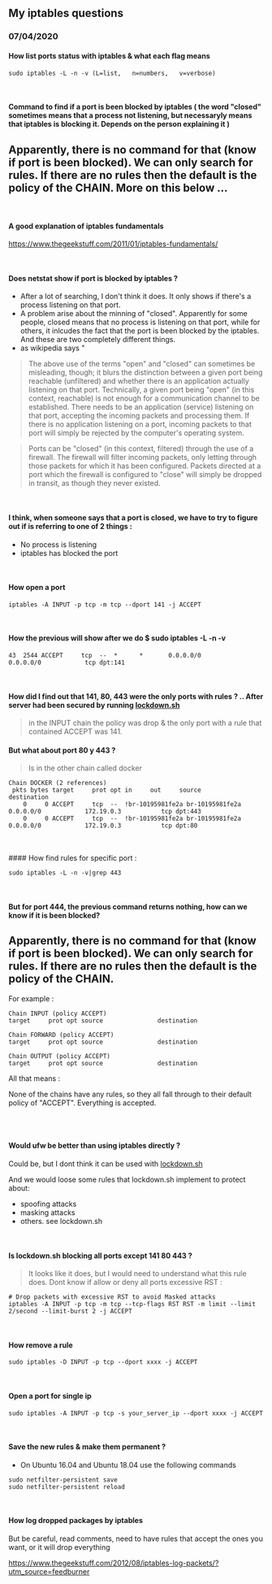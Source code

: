 

## My iptables questions  

### 07/04/2020
  
#### How list ports status with iptables & what each flag means

```
sudo iptables -L -n -v (L=list,   n=numbers,   v=verbose)
```

<br>

#### Command to find if a port is been blocked by iptables ( the word "closed" sometimes means that a process not listening, but necessaryly means that iptables is blocking it. Depends on the person explaining it )  
## Apparently, there is no command for that (know if port is been blocked). We can only search for rules. If there are no rules then the default is the policy of the CHAIN. More on this below ...  

<br>

#### A good explanation of iptables fundamentals  
https://www.thegeekstuff.com/2011/01/iptables-fundamentals/

<br>

#### Does netstat show if port is blocked by iptables ?

* After a lot of searching, I don't think it does. It only shows if there's a process listening on that port.
* A problem arise about the minning of "closed". Apparently for some people, closed means that no process is listening on that port, while for others, it inlcudes the fact that the port is been blocked by the iptables. And these are two completely different things.
* as wikipedia says "

> The above use of the terms "open" and "closed" can sometimes be misleading, though; it blurs the distinction between a given port being reachable (unfiltered) and whether there is an application actually listening on that port. Technically, a given port being "open" (in this context, reachable) is not enough for a communication channel to be established. There needs to be an application (service) listening on that port, accepting the incoming packets and processing them. If there is no application listening on a port, incoming packets to that port will simply be rejected by the computer's operating system.

> Ports can be "closed" (in this context, filtered) through the use of a firewall. The firewall will filter incoming packets, only letting through those packets for which it has been configured. Packets directed at a port which the firewall is configured to "close" will simply be dropped in transit, as though they never existed.

<br>

#### I think, when someone says that a port is closed, we have to try to figure out if is referring to one of 2 things :
* No process is listening
* iptables has blocked the port

<br>

#### How open a port

```
iptables -A INPUT -p tcp -m tcp --dport 141 -j ACCEPT
```

<br>

#### How the previous will show after we do $ sudo iptables -L -n -v

```
43  2544 ACCEPT     tcp  --  *      *       0.0.0.0/0            0.0.0.0/0            tcp dpt:141
```

<br>

#### How did I find out that 141, 80, 443 were the only ports with rules ? .. After server had been secured by running  [lockdown.sh](https://github.com/rrhg/lockdown.sh)

> in the INPUT chain the policy was drop & the only port with a rule that contained ACCEPT was 141.

#### But what about port 80 y 443 ?

> Is in the other chain called docker

```
Chain DOCKER (2 references)
 pkts bytes target     prot opt in     out     source               destination         
    0     0 ACCEPT     tcp  --  !br-10195981fe2a br-10195981fe2a  0.0.0.0/0            172.19.0.3           tcp dpt:443
    0     0 ACCEPT     tcp  --  !br-10195981fe2a br-10195981fe2a  0.0.0.0/0            172.19.0.3           tcp dpt:80
```

<br>
<br>
#### How find rules for specific port :

```
sudo iptables -L -n -v|grep 443
```

<br>

#### But for port 444, the previous command returns nothing, how can we know if it is been blocked?

## Apparently, there is no command for that (know if port is been blocked). We can only search for rules. If there are no rules then the default is the policy of the CHAIN.  
For example :

```
Chain INPUT (policy ACCEPT)
target     prot opt source               destination

Chain FORWARD (policy ACCEPT)
target     prot opt source               destination

Chain OUTPUT (policy ACCEPT)
target     prot opt source               destination 
```

All that means : 

None of the chains have any rules, so they all fall through to their default policy of "ACCEPT". Everything is accepted.

<br>
<br>

#### Would ufw be better than using iptables directly ?

Could be, but I dont think it can be used with [lockdown.sh](https://github.com/rrhg/lockdown.sh)

And we would loose some rules that lockdown.sh implement to protect about:
  - spoofing attacks
  - masking attacks
  - others. see lockdown.sh

<br>

#### Is lockdown.sh blocking all ports except 141 80 443 ?

> It looks like it does, but I would need to understand what this rule does. Dont know if allow or deny all ports excessive RST :

```
# Drop packets with excessive RST to avoid Masked attacks
iptables -A INPUT -p tcp -m tcp --tcp-flags RST RST -m limit --limit 2/second --limit-burst 2 -j ACCEPT
```

<br>

#### How remove a rule

```
sudo iptables -D INPUT -p tcp --dport xxxx -j ACCEPT
```

<br>

#### Open a port for single ip

```
sudo iptables -A INPUT -p tcp -s your_server_ip --dport xxxx -j ACCEPT
```

<br>

#### Save the new rules & make them permanent ?
* On Ubuntu 16.04 and Ubuntu 18.04 use the following commands

```
sudo netfilter-persistent save
sudo netfilter-persistent reload
```

<br>

#### How log dropped packages by iptables  
But be careful, read comments, need to have rules that accept the ones you want, or it will drop everything 

https://www.thegeekstuff.com/2012/08/iptables-log-packets/?utm_source=feedburner  

<br>
